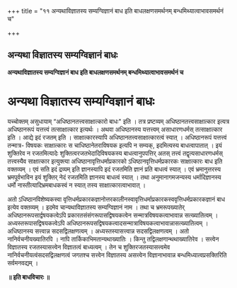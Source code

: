 +++
title = "११ अन्यथाविज्ञातस्य सम्यग्विज्ञानं बाध इति बाधलक्षणसमर्थनम् बन्धमिथ्यात्वाभावसमर्थनं च"

+++


## अन्यथा विज्ञातस्य सम्यग्विज्ञानं बाधः

**अन्यथाविज्ञातस्य सम्यग्विज्ञानं बाध इति बाधलक्षणसमर्थनम् बन्धमिथ्यात्वाभावसमर्थनं च**

# अन्यथा विज्ञातस्य सम्यग्विज्ञानं बाधः

यच्चोक्तम् असुधायाम् “अधिष्ठानतत्त्वसाक्षात्कारो बाधः" इति । तत्र प्रष्टव्यम् अधिष्ठानतत्त्वसाक्षात्कार इत्यत्र अधिष्ठानरूपं यत्तत्त्वं तत्साक्षात्कार इत्यर्थः । अथवा अधिष्ठानस्य यत्तत्त्वम् असाधारणधर्मस् तत्साक्षात्कार इति । आद्ये इदं रजतम् इति । साक्षात्कारस्यापि अधिष्ठानतत्त्वसाक्षात्कारत्वं स्यात् । अधिष्ठानरूपं यत्तत्त्वं तन्मात्र- विषयकः साक्षात्कारः स चाधिष्ठानेतराविषयक इत्यपि न सम्यक्, इदमित्यस्य बाधत्वापातात् । इयं शुक्तिरेव न रजतमित्यादेः शुक्तित्वरजतभेदादिविषयकस्य बाधत्वानुपपत्तिर् अतस् तत्त्वं तद्वृत्यसाधारणधर्मस् तत्त्वस्यैव साक्षात्कार इत्युक्त्या अधिष्ठानावृत्तिधर्माप्रकारको ऽधिष्ठानवृत्तिधर्मप्रकारकः साक्षात्कारः बाध इति वक्तव्यम् । एवं सति इदं द्रव्यम् इति ज्ञानस्यापि इदं रजतमिति ज्ञानं प्रति बाधत्वं स्यात् । एवं भ्रमानुत्तरस्य भ्रमपूर्वभाविन इयं शुक्तिर् नेदं रजतमिति ज्ञानस्य बाधत्वं स्यात् । तथा अनुमानागमजन्यस्य धर्मादिज्ञानस्य धर्मो नास्तीत्यादिभ्रमबाधकस्वं न स्यात् तस्य साक्षात्कारत्वाभावात् ।

अतो ऽधिष्ठानविशेष्यकस्वा वृत्तिधर्मप्रकारकज्ञानोत्तरकालीनस्वावृत्तिधर्माप्रकारकस्ववृत्तिधर्मप्रकारकज्ञानं बाध इत्येव वक्तव्यम् । इदमेव चान्यथाविज्ञातस्य सम्यग्विज्ञानं नाम । तथा च भ्रमरूपख्यातेर् अधिष्ठानरूपसार्द्वषयकत्वेऽपि प्रकारतसंसंगरूपासद्विषयकत्वेन सन्मात्रविषयकत्वाभावान्न सत्ख्यातित्वम् । अध्यस्तरूपासद्विषयकत्वेऽपि अधिष्ठानरूपसद्विषयकत्वादसन्मात्राविषयकत्वाभावान्नासत्ख्यातित्वम् । अधिष्ठानस्य सत्त्वान्न सदसद्विलक्षणत्वम् । अध्यस्तस्यासत्त्वान्न सदसद्विलक्षणत्वम् । अतो नानिर्वचनीयख्यातिरपि । नापि तार्किकाभिमतान्यथाख्यातिः । किन्तु तद्विलक्षणान्थथाख्यातिरेव । सत्त्वेन विज्ञातस्य रजतस्यासत्त्वेन विज्ञातत्वं बाध्यत्वम् । तेन च शुक्तिरजतस्यासत्त्वमेव नानिर्वचनीयत्वंसदसद्विलक्षणत्वं जगतश्च सत्त्वेन विज्ञातस्य असत्त्वेन विज्ञानाभावान्न बन्धमिध्यात्वप्रसक्तिरिति सर्वमनवद्यम् ।

**॥ इति बाधविचारः ॥**

